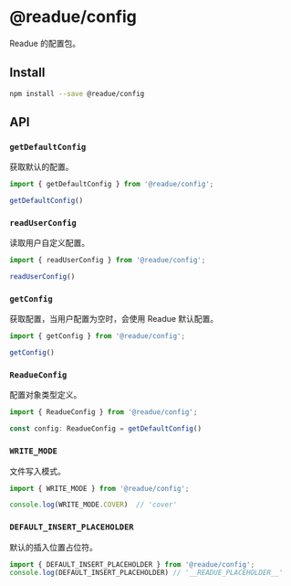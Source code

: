 # @readue/config

Readue 的配置包。

## Install

```bash
npm install --save @readue/config
```

## API

### `getDefaultConfig`

获取默认的配置。

```ts
import { getDefaultConfig } from '@readue/config';

getDefaultConfig()
```

### `readUserConfig`

读取用户自定义配置。

```ts
import { readUserConfig } from '@readue/config';

readUserConfig()
```

### `getConfig`

获取配置，当用户配置为空时，会使用 Readue 默认配置。

```ts
import { getConfig } from '@readue/config';

getConfig()
```

### `ReadueConfig`

配置对象类型定义。

```ts
import { ReadueConfig } from '@readue/config';

const config: ReadueConfig = getDefaultConfig()
```

### `WRITE_MODE`

文件写入模式。

```ts
import { WRITE_MODE } from '@readue/config';

console.log(WRITE_MODE.COVER)  // 'cover'
```

### `DEFAULT_INSERT_PLACEHOLDER`

默认的插入位置占位符。

```ts
import { DEFAULT_INSERT_PLACEHOLDER } from '@readue/config';
console.log(DEFAULT_INSERT_PLACEHOLDER) // '__READUE_PLACEHOLDER__'
```
